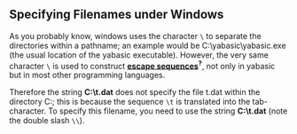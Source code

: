 ## Specifying Filenames under Windows

As you probably know, windows uses the character ```\``` to separate the directories within a pathname; an example would be C:\yabasic\yabasic.exe (the usual location of the yabasic executable). However, the very same character ```\``` is used to construct [**escape sequences**]()<sup>**?**</sup>, not only in yabasic but in most other programming languages.

Therefore the string **C:\t.dat** does not specify the file t.dat within the directory C:; this is because the sequence ```\t``` is translated into the tab-character. To specify this filename, you need to use the string **C:\\t.dat** (note the double slash ```\\```).
